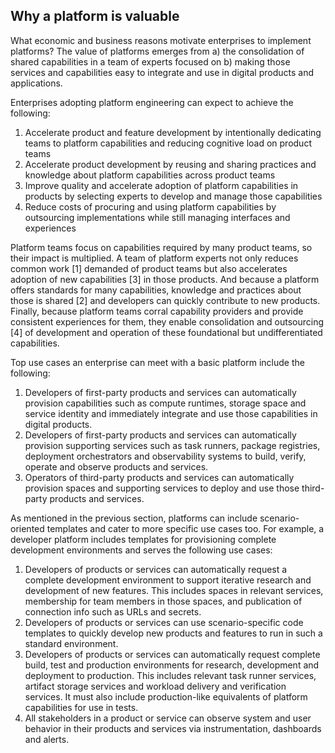 ## Why a platform is valuable

What economic and business reasons motivate enterprises to implement platforms?
The value of platforms emerges from a) the consolidation of shared capabilities
in a team of experts focused on b) making those services and capabilities easy
to integrate and use in digital products and applications.

Enterprises adopting platform engineering can expect to achieve the following:

1. Accelerate product and feature development by intentionally dedicating teams to platform capabilities and reducing cognitive load on product teams
1. Accelerate product development by reusing and sharing practices and knowledge about platform capabilities across product teams
1. Improve quality and accelerate adoption of platform capabilities in products by selecting experts to develop and manage those capabilities
1. Reduce costs of procuring and using platform capabilities by outsourcing implementations while still managing interfaces and experiences

Platform teams focus on capabilities required by many product teams, so their
impact is multiplied. A team of platform experts not only reduces common work
[1] demanded of product teams but also accelerates adoption of new capabilities
[3] in those products. And because a platform offers standards for many
capabilities, knowledge and practices about those is shared [2] and developers
can quickly contribute to new products. Finally, because platform teams corral
capability providers and provide consistent experiences for them, they enable
consolidation and outsourcing [4] of development and operation of these
foundational but undifferentiated capabilities.

Top use cases an enterprise can meet with a basic platform include the following:

1. Developers of first-party products and services can automatically provision capabilities such as compute runtimes, storage space and service identity and immediately integrate and use those capabilities in digital products.
1. Developers of first-party products and services can automatically provision supporting services such as task runners, package registries, deployment orchestrators and observability systems to build, verify, operate and observe products and services.
1. Operators of third-party products and services can automatically provision spaces and supporting services to deploy and use those third-party products and services.

As mentioned in the previous section, platforms can include scenario-oriented
templates and cater to more specific use cases too. For example, a developer
platform includes templates for provisioning complete development environments
and serves the following use cases:

1. Developers of products or services can automatically request a complete development environment to support iterative research and development of new features. This includes spaces in relevant services, membership for team members in those spaces, and publication of connection info such as URLs and secrets.
1. Developers of products or services can use scenario-specific code templates to quickly develop new products and features to run in such a standard environment.
1. Developers of products or services can automatically request complete build, test and production environments for research, development and deployment to production. This includes relevant task runner services, artifact storage services and workload delivery and verification services. It must also include production-like equivalents of platform capabilities for use in tests.
1. All stakeholders in a product or service can observe system and user behavior in their products and services via instrumentation, dashboards and alerts.
